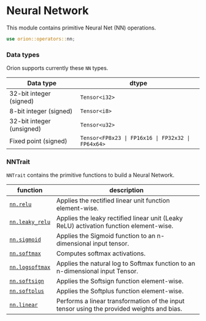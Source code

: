 # Neural Network

This module contains primitive Neural Net (NN) operations.

```rust
use orion::operators::nn;
```

### Data types

Orion supports currently these `NN` types.

| Data type                 | dtype                                             |
| ------------------------- | ------------------------------------------------- |
| 32-bit integer (signed)   | `Tensor<i32>`                                     |
| 8-bit integer (signed)    | `Tensor<i8>`                                      |
| 32-bit integer (unsigned) | `Tensor<u32>`                                     |
| Fixed point (signed)      | `Tensor<FP8x23 \| FP16x16 \| FP32x32 \| FP64x64>` |

### NN**Trait**

`NNTrait` contains the primitive functions to build a Neural Network.

| function                             | description                                                                               |
| ------------------------------------ | ----------------------------------------------------------------------------------------- |
| [`nn.relu`](nn.relu.md)              | Applies the rectified linear unit function element-wise.                                  |
| [`nn.leaky_relu`](nn.leaky\_relu.md) | Applies the leaky rectified linear unit (Leaky ReLU) activation function element-wise.    |
| [`nn.sigmoid`](nn.sigmoid.md)        | Applies the Sigmoid function to an n-dimensional input tensor.                            |
| [`nn.softmax`](nn.softmax.md)        | Computes softmax activations.                                                             |
| [`nn.logsoftmax`](nn.logsoftmax.md)  | Applies the natural log to Softmax function to an n-dimensional input Tensor.             |
| [`nn.softsign`](nn.softsign.md)      | Applies the Softsign function element-wise.                                               |
| [`nn.softplus`](nn.softplus.md)      | Applies the Softplus function element-wise.                                               |
| [`nn.linear`](nn.linear.md)          | Performs a linear transformation of the input tensor using the provided weights and bias. |
